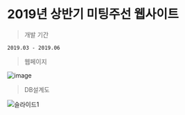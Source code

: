 # 2019년 상반기 미팅주선 웹사이트  
> 개발 기간   

    2019.03 - 2019.06
     
> 웹페이지   

![image](https://user-images.githubusercontent.com/46700771/95044236-e4d9fc00-0719-11eb-81a3-e58eab37598e.png)   

> DB설계도   

![슬라이드1](https://user-images.githubusercontent.com/46700771/95044075-7eed7480-0719-11eb-9691-a7547343761d.JPG)

